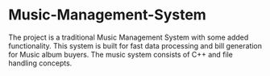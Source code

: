 # Music-Management-System
The project is a traditional Music Management System with some added  functionality. This system is built for fast data processing and bill  generation for Music album buyers. The music system consists of C++ and  file handling concepts.
